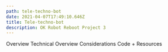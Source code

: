 ```yaml
---
path: tele-techno-bot
date: 2021-04-07T17:49:10.646Z
title: Tele-techno-bot
description: OK Robot Reboot Project 3
---
```

Overview
Technical Overview
Considerations
Code + Resources